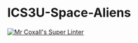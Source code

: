 # ICS3U-Space-Aliens
[![Mr Coxall's Super Linter](https://github.com/ICS3U-Programming-PeterS/ICS3U-Space-Aliens/workflows/Mr%20Coxall's%20Super%20Linter/badge.svg)](https://github.com/ICS3U-Programming-PeterS/ICS3U-Space-Aliens/actions/)
